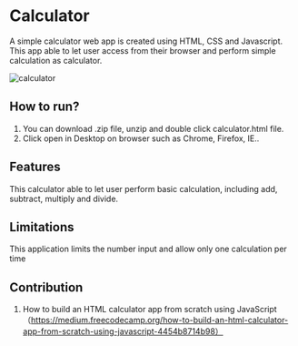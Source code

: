 # Calculator
A simple calculator web app is created using HTML, CSS and Javascript. This app able to let user access from their browser and perform simple calculation as calculator. 

![calculator](https://user-images.githubusercontent.com/22289585/44197843-62c19e80-a172-11e8-8542-430b5d525de7.JPG)

## How to run?
1. You can download .zip file, unzip and double click calculator.html file.
2. Click open in Desktop on browser such as Chrome, Firefox, IE..

## Features
This calculator able to let user perform basic calculation, including add, subtract, multiply and divide.

## Limitations
This application limits the number input and allow only one calculation per time

## Contribution
1. How to build an HTML calculator app from scratch using JavaScript （https://medium.freecodecamp.org/how-to-build-an-html-calculator-app-from-scratch-using-javascript-4454b8714b98）

